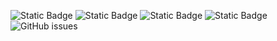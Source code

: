 ![Static Badge](https://img.shields.io/badge/blacklists-60-000000) ![Static Badge](https://img.shields.io/badge/blacklisted-3100687-cc0000) ![Static Badge](https://img.shields.io/badge/whitelisted-2243-00CC00) ![Static Badge](https://img.shields.io/badge/streaming_blacklist-28107-000000) ![GitHub issues](https://img.shields.io/github/issues/fabriziosalmi/blacklists)
